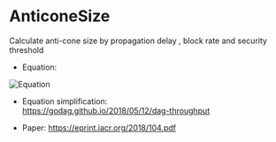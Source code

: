 # AnticoneSize
Calculate anti-cone size by  propagation delay , block rate and security threshold

- Equation:

![Equation](https://www.zhihu.com/equation?tex=k%28D_%7Bmax%7D%2C%CE%B4%29+%3A%3D+min+%5Cleft+%5C%7B%5Chat%7Bk%7D+%5Cin+N+%3A+%281-e%5E%7B-2%5Ccdot+D_%7Bmax%7D%5Ccdot+%CE%BB%7D%29%5E%7B-1%7D%5Ccdot+%5Cleft+%28+%5Csum_%7Bj%3D%5Chat%7Bk%7D+%2B+1%7D%5E%7B%E2%88%9E%7D%7Be%5E%7B-2%5Ccdot+D_%7Bmax%7D%5Ccdot+%CE%BB%7D%5Ccdot+%5Cfrac%7B%282%5Ccdot+D_%7Bmax%7D%5Ccdot+%CE%BB%29%5Ej%7D%7Bj%21%7D%7D%5Cright+%29%5Cright+%5C%7D)


- Equation simplification:  
https://godag.github.io/2018/05/12/dag-throughput

- Paper: 
https://eprint.iacr.org/2018/104.pdf

